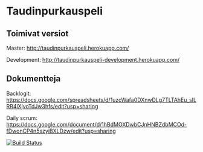 # Taudinpurkauspeli

## Toimivat versiot

Master:
http://taudinpurkauspeli.herokuapp.com/

Development:
http://taudinpurkauspeli-development.herokuapp.com/

## Dokumentteja

Backlogit: https://docs.google.com/spreadsheets/d/1uzcWafa0DXnwDLg7TLTAhEu_sILRR4lXjvoTdJw3hfs/edit?usp=sharing

Daily scrum: https://docs.google.com/document/d/1hBdMOXDwbCJnHNBZdbMCOd-fDwonCP4n5szyiBXLDzw/edit?usp=sharing

[![Build Status](https://api.travis-ci.org/taudinpurkauspeli/taudinpurkauspeli.svg?branch=master)](https://travis-ci.org/taudinpurkauspeli/taudinpurkauspeli)
